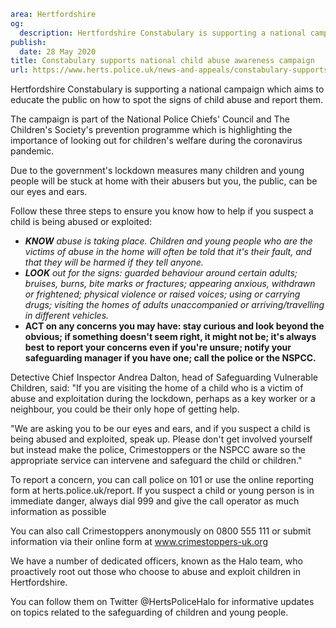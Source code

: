 ```yaml
area: Hertfordshire
og:
  description: Hertfordshire Constabulary is supporting a national campaign which aims to educate the public on how to spot the signs of child abuse and report them.
publish:
  date: 28 May 2020
title: Constabulary supports national child abuse awareness campaign
url: https://www.herts.police.uk/news-and-appeals/constabulary-supports-national-child-abuse-awareness-campaign-0167
```

Hertfordshire Constabulary is supporting a national campaign which aims to educate the public on how to spot the signs of child abuse and report them.

The campaign is part of the National Police Chiefs' Council and The Children's Society's prevention programme which is highlighting the importance of looking out for children's welfare during the coronavirus pandemic.

Due to the government's lockdown measures many children and young people will be stuck at home with their abusers but you, the public, can be our eyes and ears.

Follow these three steps to ensure you know how to help if you suspect a child is being abused or exploited:

 * _**KNOW** abuse is taking place. Children and young people who are the victims of abuse in the home will often be told that it's their fault, and that they will be harmed if they tell anyone._
 * _**LOOK** out for the signs: guarded behaviour around certain adults; bruises, burns, bite marks or fractures; appearing anxious, withdrawn or frightened; physical violence or raised voices; using or carrying drugs; visiting the homes of adults unaccompanied or arriving/travelling in different vehicles._
 * __**ACT** on any concerns you may have: stay curious and look beyond the obvious; if something doesn't seem right, it might not be; it's always best to report your concerns even if you're unsure; notify your safeguarding manager if you have one; call the police or the NSPCC.__

Detective Chief Inspector Andrea Dalton, head of Safeguarding Vulnerable Children, said: "If you are visiting the home of a child who is a victim of abuse and exploitation during the lockdown, perhaps as a key worker or a neighbour, you could be their only hope of getting help.

"We are asking you to be our eyes and ears, and if you suspect a child is being abused and exploited, speak up. Please don't get involved yourself but instead make the police, Crimestoppers or the NSPCC aware so the appropriate service can intervene and safeguard the child or children."

To report a concern, you can call police on 101 or use the online reporting form at herts.police.uk/report. If you suspect a child or young person is in immediate danger, always dial 999 and give the call operator as much information as possible

You can also call Crimestoppers anonymously on 0800 555 111 or submit information via their online form at www.crimestoppers-uk.org

We have a number of dedicated officers, known as the Halo team, who proactively root out those who choose to abuse and exploit children in Hertfordshire.

You can follow them on Twitter @HertsPoliceHalo for informative updates on topics related to the safeguarding of children and young people.
